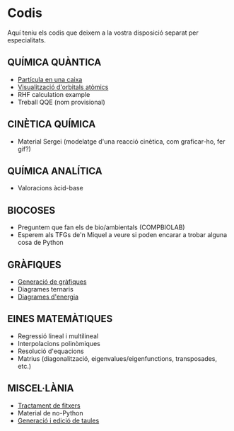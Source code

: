 # **Codis**

Aquí teniu els codis que deixem a la vostra disposició separat per especialitats.

## **QUÍMICA QUÀNTICA**
- [Partícula en una caixa](part_caixa.md)
- [Visualització d'orbitals atòmics](orb_atom.md)
- RHF calculation example
- Treball QQE (nom provisional)

## **CINÈTICA QUÍMICA**
- Material Sergei (modelatge d'una reacció cinètica, com graficar-ho, fer gif?)

## **QUÍMICA ANALÍTICA**
- Valoracions àcid-base

## **BIOCOSES**
- Preguntem que fan els de bio/ambientals (COMPBIOLAB)
- Esperem als TFGs de'n Miquel a veure si poden encarar a trobar alguna cosa de Python

## **GRÀFIQUES**
- [Generació de gràfiques](grafiques.md)
- Diagrames ternaris
- [Diagrames d'energia](diagrames_energies.md)

## **EINES MATEMÀTIQUES**
- Regressió lineal i multilineal
- Interpolacions polinòmiques
- Resolució d'equacions
- Matrius (diagonalització, eigenvalues/eigenfunctions, transposades, etc.)

## **MISCEL·LÀNIA**
- [Tractament de fitxers](fitxers.md)
- Material de no-Python
- [Generació i edició de taules](taules.md)
